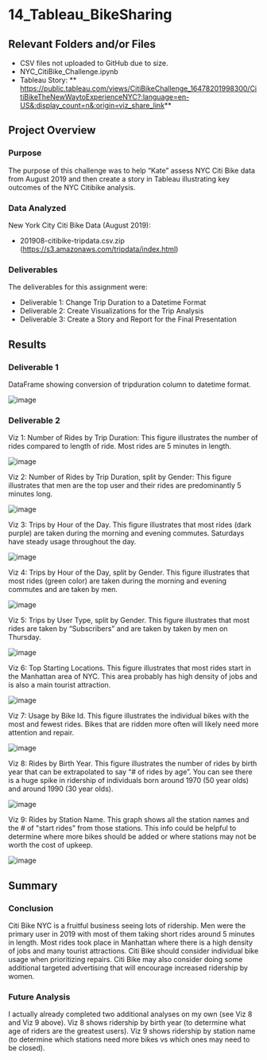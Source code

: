 # 14_Tableau_BikeSharing

## Relevant Folders and/or Files
-	CSV files not uploaded to GitHub due to size.  
-	NYC_CitiBike_Challenge.ipynb
-	Tableau Story: ** https://public.tableau.com/views/CitiBikeChallenge_16478201998300/CitiBikeTheNewWaytoExperienceNYC?:language=en-US&:display_count=n&:origin=viz_share_link**

## Project Overview

### Purpose
The purpose of this challenge was to help “Kate” assess NYC Citi Bike data from August 2019 and then create a story in Tableau illustrating key outcomes of the NYC Citibike analysis.

### Data Analyzed
New York City Citi Bike Data (August 2019):
-	201908-citibike-tripdata.csv.zip (https://s3.amazonaws.com/tripdata/index.html)

### Deliverables 
The deliverables for this assignment were:
-	Deliverable 1: Change Trip Duration to a Datetime Format
-	Deliverable 2: Create Visualizations for the Trip Analysis
-	Deliverable 3: Create a Story and Report for the Final Presentation


## Results

### Deliverable 1
DataFrame showing conversion of tripduration column to datetime format.

![image](https://user-images.githubusercontent.com/92705556/159193179-683693ff-86fc-458e-9d19-329ed304d11d.png)


### Deliverable 2

Viz 1: Number of Rides by Trip Duration: This figure illustrates the number of rides compared to length of ride.  Most rides are 5 minutes in length.  
 
![image](https://user-images.githubusercontent.com/92705556/159193184-52c0a605-1dd8-478c-86f9-fc04eb912879.png)


Viz 2: Number of Rides by Trip Duration, split by Gender: This figure illustrates that men are the top user and their rides are predominantly 5 minutes long.
 
 ![image](https://user-images.githubusercontent.com/92705556/159193187-78b0ae74-4763-41df-a885-20affbea170a.png)


Viz 3: Trips by Hour of the Day. This figure illustrates that most rides (dark purple) are taken during the morning and evening commutes.  Saturdays have steady usage throughout the day.  

 ![image](https://user-images.githubusercontent.com/92705556/159193194-e0ac001e-5f01-4ab8-892f-9ccb63bdb74a.png)

 
Viz 4: Trips by Hour of the Day, split by Gender. This figure illustrates that most rides (green color) are taken during the morning and evening commutes and are taken by men.  

![image](https://user-images.githubusercontent.com/92705556/159193212-af6beec4-8a87-41b6-a9c3-319f8e502efb.png)

 
Viz 5: Trips by User Type, split by Gender. This figure illustrates that most rides are taken by “Subscribers” and are taken by taken by men on Thursday.  
 
![image](https://user-images.githubusercontent.com/92705556/159193222-fcb7f6ce-bb95-42bc-978e-27e85d83f681.png)


Viz 6: Top Starting Locations. This figure illustrates that most rides start in the Manhattan area of NYC.  This area probably has high density of jobs and is also a main tourist attraction.  

 ![image](https://user-images.githubusercontent.com/92705556/159193226-d5786417-97a3-4d4d-a4ef-67e65e4fd5cd.png)


Viz 7: Usage by Bike Id. This figure illustrates the individual bikes with the most and fewest rides.  Bikes that are ridden more often will likely need more attention and repair. 
 
 ![image](https://user-images.githubusercontent.com/92705556/159193232-e8030035-88cc-472f-ac1c-b73f5e483b34.png)


Viz 8: Rides by Birth Year. This figure illustrates the number of rides by birth year that can be extrapolated to say “# of rides by age”.  You can see there is a huge spike in ridership of individuals born around 1970 (50 year olds) and around 1990 (30 year olds).
 
 ![image](https://user-images.githubusercontent.com/92705556/159193238-e9bf08a8-733e-43d3-8021-d09e5394f9ff.png)

 
Viz 9: Rides by Station Name. This graph shows all the station names and the # of "start rides" from those stations. This info could be helpful to determine where more bikes should be added or where stations may not be worth the cost of upkeep.

 
![image](https://user-images.githubusercontent.com/92705556/159193239-5879299a-8e38-4373-82ff-62a98bd47cb0.png)


## Summary
### Conclusion
Citi Bike NYC is a fruitful business seeing lots of ridership.  Men were the primary user in 2019 with most of them taking short rides around 5 minutes in length.  Most rides took place in Manhattan where there is a high density of jobs and many tourist attractions.  Citi Bike should consider individual bike usage when prioritizing repairs.  Citi Bike may also consider doing some additional targeted advertising that will encourage increased ridership by women.  

### Future Analysis
I actually already completed two additional analyses on my own (see Viz 8 and Viz 9 above).  Viz 8 shows ridership by birth year (to determine what age of riders are the greatest users).  Viz 9 shows ridership by station name (to determine which stations need more bikes vs which ones may need to be closed).  


